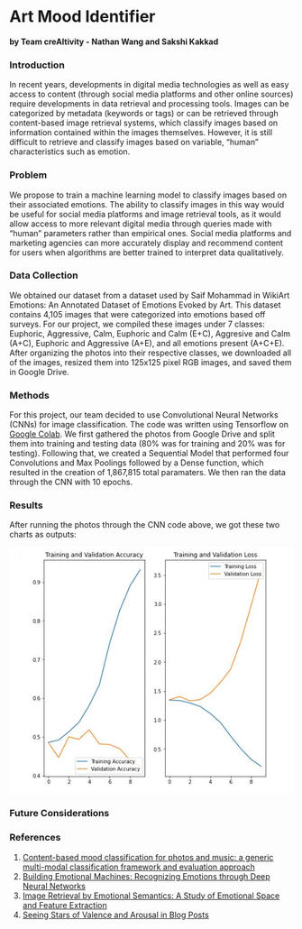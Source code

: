 # Art Mood Identifier
**by Team creAItivity - Nathan Wang and Sakshi Kakkad**

### Introduction
In recent years, developments in digital media technologies as well as easy access to content (through social media platforms and other online sources) require developments in data retrieval and processing tools. Images can be categorized by metadata (keywords or tags) or can be retrieved through content-based image retrieval systems, which classify images based on information contained within the images themselves. However, it is still difficult to retrieve and classify images based on variable, “human” characteristics such as emotion.  

### Problem
We propose to train a machine learning model to classify images based on their associated emotions. The ability to classify images in this way would be useful for social media platforms and image retrieval tools, as it would allow access to more relevant digital media through queries made with “human” parameters rather than empirical ones. Social media platforms and marketing agencies can more accurately display and recommend content for users when algorithms are better trained to interpret data qualitatively.  

### Data Collection
We obtained our dataset from a dataset used by Saif Mohammad in WikiArt Emotions: An Annotated Dataset of Emotions Evoked by Art. This dataset contains 4,105 images that were categorized into emotions based off surveys. For our project, we compiled these images under 7 classes: Euphoric, Aggressive, Calm, Euphoric and Calm (E+C), Aggresive and Calm (A+C), Euphoric and Aggressive (A+E), and all emotions present (A+C+E). After organizing the photos into their respective classes, we downloaded all of the images, resized them into 125x125 pixel RGB images, and saved them in Google Drive.

### Methods
For this project, our team decided to use Convolutional Neural Networks (CNNs) for image classification. The code was written using Tensorflow on [Google Colab](https://colab.research.google.com/drive/1RVi2QEySIPyt_gGwJScBd_CXnIL-ghts?usp=sharing). We first gathered the photos from Google Drive and split them into training and testing data (80% was for training and 20% was for testing). Following that, we created a Sequential Model that performed four Convolutions and Max Poolings followed by a Dense function, which resulted in the creation of 1,867,815 total paramaters. We then ran the data through the CNN with 10 epochs.


### Results
After running the photos through the CNN code above, we got these two charts as outputs:

![Image](CNN_Output.JPG)


### Future Considerations


### References
1. [Content-based mood classification for photos and music: a generic multi-modal classification framework and evaluation approach](https://dl.acm.org/doi/abs/10.1145/1460096.1460114)
2. [Building Emotional Machines: Recognizing Emotions through Deep Neural Networks](https://arxiv.org/abs/1705.07543)
3. [Image Retrieval by Emotional Semantics: A Study of Emotional Space and Feature Extraction](https://ieeexplore.ieee.org/document/4274431)
4. [Seeing Stars of Valence and Arousal in Blog Posts](https://ieeexplore.ieee.org/document/6365167)

